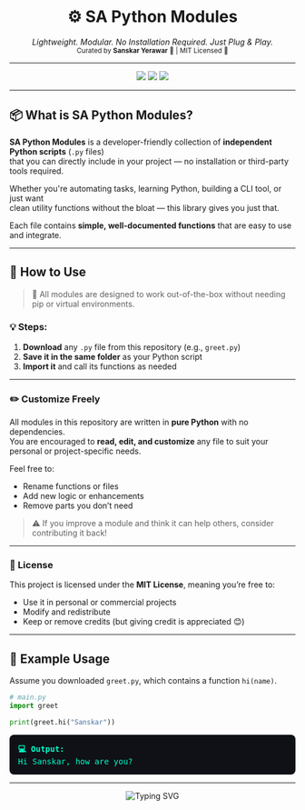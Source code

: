 <h1 align="center">⚙️ SA Python Modules</h1>
<p align="center">
  <i>Lightweight. Modular. No Installation Required. Just Plug & Play.</i><br>
  <sub>Curated by <b>Sanskar Yerawar</b> 🧠 | MIT Licensed 📜</sub>
</p>

---

<p align="center">
  <img src="https://img.shields.io/badge/Python-3.6+-green.svg" />
  <img src="https://img.shields.io/badge/License-MIT-blue.svg" />
  <img src="https://img.shields.io/github/last-commit/yourusername/sa-python-modules" />
</p>

---

## 📦 What is SA Python Modules?

**SA Python Modules** is a developer-friendly collection of **independent Python scripts** (`.py` files)  
that you can directly include in your project — no installation or third-party tools required.

Whether you're automating tasks, learning Python, building a CLI tool, or just want  
clean utility functions without the bloat — this library gives you just that.

Each file contains **simple, well-documented functions** that are easy to use and integrate.

---

## 🔧 How to Use

> 📁 All modules are designed to work out-of-the-box without needing pip or virtual environments.

### 💡 Steps:

1. **Download** any `.py` file from this repository (e.g., `greet.py`)
2. **Save it in the same folder** as your Python script
3. **Import it** and call its functions as needed

---

### ✏️ Customize Freely

All modules in this repository are written in **pure Python** with no dependencies.  
You are encouraged to **read, edit, and customize** any file to suit your personal or project-specific needs.

Feel free to:
- Rename functions or files  
- Add new logic or enhancements  
- Remove parts you don’t need

> ⚠️ If you improve a module and think it can help others, consider contributing it back!

---

### 📜 License

This project is licensed under the **MIT License**, meaning you’re free to:

- Use it in personal or commercial projects  
- Modify and redistribute  
- Keep or remove credits (but giving credit is appreciated 😊)

---

## 🧪 Example Usage

Assume you downloaded `greet.py`, which contains a function `hi(name)`.

```python
# main.py
import greet

print(greet.hi("Sanskar"))
```

<div style="background-color:#0f1117;padding:15px;border-radius:8px;margin-top:10px;color:#00ffcc;font-family:monospace;">
<b>💻 Output:</b><br>
Hi Sanskar, how are you?
</div>

---

<!-- ⚡ Animated Footer -->
<p align="center">
  <img src="https://readme-typing-svg.herokuapp.com?font=Fira+Code&weight=500&size=20&duration=3000&pause=1000&center=true&vCenter=true&width=300&lines=Made+by+Sanskar+Yerawar" alt="Typing SVG" />
</p>
